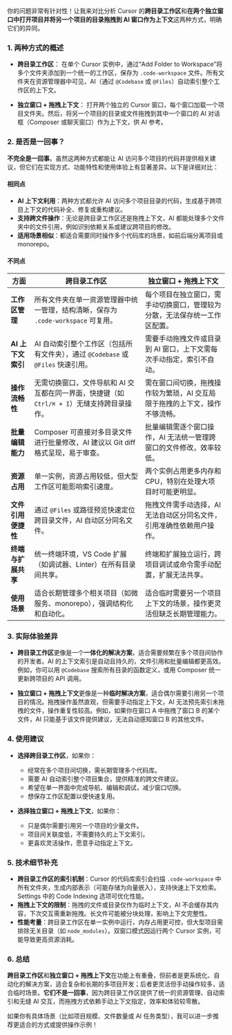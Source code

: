 你的问题非常有针对性！让我来对比分析 Cursor 的**跨目录工作区**和**在两个独立窗口中打开项目并将另一个项目的目录拖拽到 AI 窗口作为上下文**这两种方式，明确它们的异同。

### 1. **两种方式的概述**
- **跨目录工作区**：
  在单个 Cursor 实例中，通过“Add Folder to Workspace”将多个文件夹添加到一个统一的工作区，保存为 `.code-workspace` 文件。所有文件夹在资源管理器中可见，AI（通过 `@Codebase` 或 `@Files`）自动索引整个工作区的上下文。

- **独立窗口 + 拖拽上下文**：
  打开两个独立的 Cursor 窗口，每个窗口加载一个项目文件夹。然后，将另一个项目的目录或文件拖拽到其中一个窗口的 AI 对话框（Composer 或聊天窗口）作为上下文，供 AI 参考。

### 2. **是否是一回事？**
**不完全是一回事**。虽然这两种方式都能让 AI 访问多个项目的代码并提供相关建议，但它们在实现方式、功能特性和使用体验上有显著差异。以下是详细对比：

#### **相同点**
- **AI 上下文利用**：两种方式都允许 AI 访问多个项目目录的代码，生成基于跨项目上下文的代码补全、修复或重构建议。
- **支持跨文件操作**：无论是跨目录工作区还是拖拽上下文，AI 都能处理多个文件夹中的文件引用，例如识别依赖关系或建议跨项目的修改。
- **适用场景相似**：都适合需要同时操作多个代码库的场景，如前后端分离项目或 monorepo。

#### **不同点**
| **方面**               | **跨目录工作区**                                                                 | **独立窗口 + 拖拽上下文**                                                     |
|------------------------|--------------------------------------------------------------------------------|----------------------------------------------------------------------------|
| **工作区管理**         | 所有文件夹在单一资源管理器中统一管理，结构清晰，保存为 `.code-workspace` 可复用。 | 每个项目在独立窗口，需手动切换窗口，管理较为分散，无法保存统一工作区配置。       |
| **AI 上下文索引**      | AI 自动索引整个工作区（包括所有文件夹），通过 `@Codebase` 或 `@Files` 快速引用。 | 需要手动拖拽文件或目录到 AI 窗口，上下文需每次手动指定，索引不自动。           |
| **操作流畅性**         | 无需切换窗口，文件导航和 AI 交互都在同一界面，快捷键（如 `Ctrl/⌘ + I`）无缝支持跨目录操作。 | 需在窗口间切换，拖拽操作较为繁琐，AI 交互局限于拖拽的上下文，操作不够流畅。     |
| **批量编辑能力**       | Composer 可直接对多目录文件进行批量修改，AI 建议以 Git diff 格式呈现，易于审查。 | 批量编辑需逐个窗口操作，AI 无法统一管理跨窗口的文件修改，效率较低。             |
| **资源占用**           | 单一实例，资源占用较低，但大型工作区可能影响索引速度。                           | 两个实例占用更多内存和 CPU，特别在处理大项目时可能更明显。                     |
| **文件引用便捷性**     | 通过 `@Files` 或路径预览快速定位跨目录文件，AI 自动区分同名文件。                | 拖拽文件需手动选择，AI 无法自动区分同名文件，引用准确性依赖用户操作。           |
| **终端与扩展共享**     | 统一终端环境，VS Code 扩展（如调试器、Linter）在所有目录间共享。                 | 终端和扩展独立运行，跨项目调试或命令需手动配置，扩展无法共享。                 |
| **使用场景**           | 适合长期管理多个相关项目（如微服务、monorepo），强调结构化和自动化。             | 适合临时需要另一个项目上下文的场景，操作更灵活但缺乏长期管理能力。             |

### 3. **实际体验差异**
- **跨目录工作区**更像是一个**一体化的解决方案**，适合需要频繁在多个项目间协作的开发者。AI 的上下文索引是自动且持久的，文件引用和批量编辑都更高效。例如，你可以用 `@Codebase` 搜索所有目录的函数定义，或用 Composer 统一更新跨项目的 API 调用。

- **独立窗口 + 拖拽上下文**更像是一种**临时解决方案**，适合偶尔需要引用另一个项目的情况。拖拽操作虽然直观，但需要手动指定上下文，AI 无法预先索引未拖拽的文件，操作重复性较高。例如，如果你在窗口 A 中拖拽了窗口 B 的某个文件，AI 只能基于该文件提供建议，无法自动感知窗口 B 的其他文件。

### 4. **使用建议**
- **选择跨目录工作区**，如果你：
    - 经常在多个项目间切换，需长期管理多个代码库。
    - 需要 AI 自动索引整个项目集合，提供精准的跨文件建议。
    - 希望在单一界面中完成导航、编辑和调试，减少窗口切换。
    - 想保存工作区配置以便快速复用。

- **选择独立窗口 + 拖拽上下文**，如果你：
    - 只是偶尔需要引用另一个项目的少量文件。
    - 项目间关联度低，不需要持久的上下文索引。
    - 更喜欢灵活操作，愿意手动指定上下文。

### 5. **技术细节补充**
- **跨目录工作区的索引机制**：Cursor 的代码库索引会扫描 `.code-workspace` 中所有文件夹，生成内部表示（可能存储为向量嵌入），支持快速上下文检索。Settings 中的 Code Indexing 选项可优化性能。
- **拖拽上下文的限制**：拖拽的文件或目录仅作为临时上下文，AI 不会缓存其内容，下次交互需重新拖拽。长文件可能被分块处理，影响上下文完整性。
- **性能考量**：跨目录工作区在单一实例中运行，内存占用更可控，但大型项目需排除无关目录（如 `node_modules`）。双窗口模式因运行两个 Cursor 实例，可能导致更高资源消耗。

### 6. **总结**
**跨目录工作区**和**独立窗口 + 拖拽上下文**在功能上有重叠，但前者是更系统化、自动化的解决方案，适合复杂和长期的多项目开发；后者更灵活但手动操作较多，适合临时场景。**它们不是一回事**，因为跨目录工作区提供了统一的资源管理、自动索引和无缝 AI 交互，而拖拽方式依赖手动上下文指定，效率和体验较零散。

如果你有具体场景（比如项目规模、文件数量或 AI 任务类型），我可以进一步推荐更适合的方式或提供操作示例！